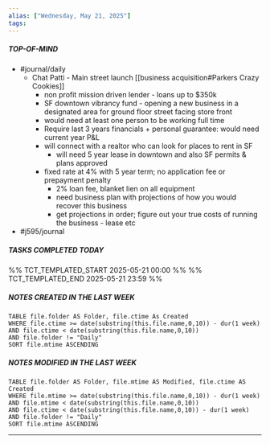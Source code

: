 ```yaml
---
alias: ["Wednesday, May 21, 2025"]
tags: 
---
```

##### TOP-OF-MIND
- #journal/daily 
	- Chat Patti - Main street launch [[business acquisition#Parkers Crazy Cookies]]
		- non profit mission driven lender - loans up to $350k
		- SF downtown vibrancy fund - opening a new business in a designated area for ground floor street facing store front
		- would need at least one person to be working full time
		- Require last 3 years financials + personal guarantee: would need current year P&L 
		- will connect with a realtor who can look for places to rent in SF
			- will need 5 year lease in downtown and also SF permits & plans approved
		- fixed rate at 4% with 5 year term; no application fee or prepayment penalty
			- 2% loan fee, blanket lien on all equipment
			- need business plan with projections of how you would recover this business
			- get projections in order; figure out your true costs of running the business - lease etc
- #j595/journal 


##### TASKS COMPLETED TODAY
%% TCT_TEMPLATED_START 2025-05-21 00:00 %%
%% TCT_TEMPLATED_END 2025-05-21 23:59 %%



##### NOTES CREATED IN THE LAST WEEK
``` dataview
TABLE file.folder AS Folder, file.ctime As Created
WHERE file.ctime >= date(substring(this.file.name,0,10)) - dur(1 week) 
AND file.ctime < date(substring(this.file.name,0,10)) 
AND file.folder != "Daily"
SORT file.mtime ASCENDING
```

##### NOTES MODIFIED IN THE LAST WEEK
``` dataview
TABLE file.folder AS Folder, file.mtime AS Modified, file.ctime AS Created
WHERE file.mtime >= date(substring(this.file.name,0,10)) - dur(1 week)
AND file.mtime < date(substring(this.file.name,0,10))
AND file.ctime < date(substring(this.file.name,0,10)) - dur(1 week)
AND file.folder != "Daily"
SORT file.mtime ASCENDING
```
---
